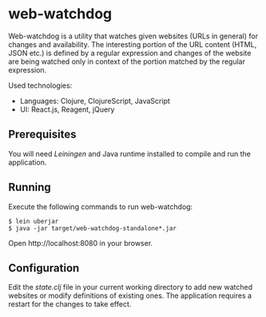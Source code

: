 # web-watchdog

Web-watchdog is a utility that watches given websites (URLs in general) for
changes and availability. The interesting portion of the URL content (HTML,
JSON etc.) is defined by a regular expression and changes of the website are
being watched only in context of the portion matched by the regular expression.

Used technologies:
* Languages: Clojure, ClojureScript, JavaScript
* UI: React.js, Reagent, jQuery

## Prerequisites

You will need *Leiningen* and Java runtime installed to compile and run
the application.


## Running

Execute the following commands to run web-watchdog:

    $ lein uberjar
    $ java -jar target/web-watchdog-standalone*.jar

Open http://localhost:8080 in your browser.

## Configuration

Edit the *state.clj* file in your current working directory to add
new watched websites or modify definitions of existing ones. The
application requires a restart for the changes to take effect.
